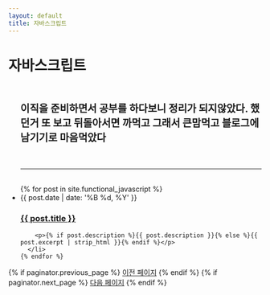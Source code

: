 ```yaml
---
layout: default
title: 자바스크립트
---
```


<div class="home" id="home">
  <h1 class="pageTitle"> 자바스크립트 </h1>
  
  <ul class="posts noList">
    <br><br><div>  
      <strong style='font-size:20px;'>이직을 준비하면서 공부를 하다보니 정리가 되지않았다.
      했던거 또 보고 뒤돌아서면 까먹고 그래서 큰맘먹고 블로그에 남기기로 마음먹았다</strong>
    </div><br><br><hr><br>
    {% for post in site.functional_javascript %}
      <li>
        <span class="date">{{ post.date | date: '%B %d, %Y' }}</span>
        <h3><a class="post-link" href="{{ post.url | prepend: site.baseurl }}">{{ post.title }}</a></h3>

        <p>{% if post.description %}{{ post.description }}{% else %}{{ post.excerpt | strip_html }}{% endif %}</p>
      </li>
    {% endfor %}

  </ul>
  <!-- Pagination links -->
  <div class="pagination">
    {% if paginator.previous_page %}
      <a href="{{ paginator.previous_page_path | prepend: site.baseurl }}" class="previous button__outline">이전 페이지</a> 
    {% endif %}
    {% if paginator.next_page %}
      <a href="{{ paginator.next_page_path | prepend: site.baseurl }}" class="next button__outline">다음 페이지</a>
    {% endif %}
  </div>
</div>
